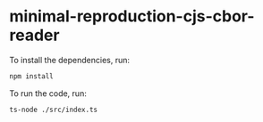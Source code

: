 # minimal-reproduction-cjs-cbor-reader

To install the dependencies, run:

```bash
npm install
```

To run the code, run:

```bash
ts-node ./src/index.ts
```
